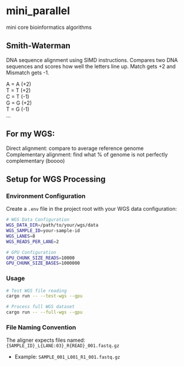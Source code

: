 # mini_parallel
mini core bioinformatics algorithms 

## Smith-Waterman
DNA sequence alignment using SIMD instructions. Compares two DNA sequences and scores how well the letters line up. Match gets +2 and Mismatch gets -1.

A = A (+2)  
T = T (+2)  
C = T (-1)  
G = G (+2)  
T = G (-1)  
...

## For my WGS:
Direct alignment: compare to average reference genome  
Complementary alignment: find what % of genome is not perfectly complementary (boooo)

## Setup for WGS Processing

### Environment Configuration
Create a `.env` file in the project root with your WGS data configuration:

```bash
# WGS Data Configuration
WGS_DATA_DIR=/path/to/your/wgs/data
WGS_SAMPLE_ID=your-sample-id
WGS_LANES=8
WGS_READS_PER_LANE=2

# GPU Configuration
GPU_CHUNK_SIZE_READS=10000
GPU_CHUNK_SIZE_BASES=1000000
```

### Usage
```bash
# Test WGS file reading
cargo run -- --test-wgs --gpu

# Process full WGS dataset
cargo run -- --full-wgs --gpu
```

### File Naming Convention
The aligner expects files named: `{SAMPLE_ID}_L{LANE:03}_R{READ}_001.fastq.gz`
- Example: `SAMPLE_001_L001_R1_001.fastq.gz`